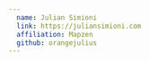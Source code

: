 ```yaml
---
  name: Julian Simioni
  link: https://juliansimioni.com 
  affiliation: Mapzen
  github: orangejulius
---
```

